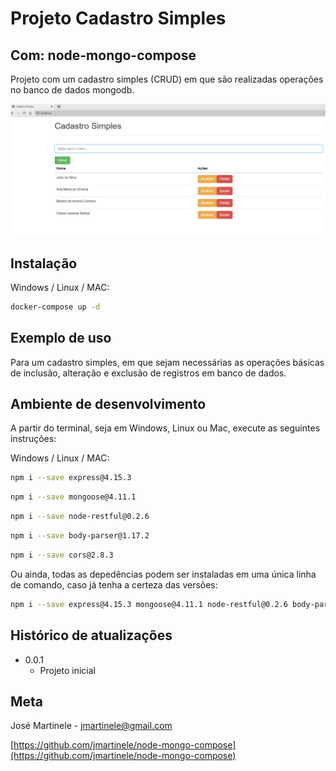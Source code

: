 ﻿# Projeto Cadastro Simples

## Com: node-mongo-compose

Projeto com um cadastro simples (CRUD) em que são realizadas operações no banco de dados mongodb.

![Tela](img/tela_proj_CadSimples.jpg "Tela principal do cadastro simples")

## Instalação

Windows / Linux / MAC:
```sh
docker-compose up -d
```

## Exemplo de uso

Para um cadastro simples, em que sejam necessárias as operações básicas de inclusão, alteração e exclusão de registros em banco de dados.

## Ambiente de desenvolvimento

A partir do terminal, seja em Windows, Linux ou Mac, execute as seguintes instruções:

Windows / Linux / MAC:
```sh
npm i --save express@4.15.3
```

```sh
npm i --save mongoose@4.11.1
```

```sh
npm i --save node-restful@0.2.6
```

```sh
npm i --save body-parser@1.17.2
```

```sh
npm i --save cors@2.8.3
```

Ou ainda, todas as depedências podem ser instaladas em uma única linha de comando, caso já tenha a certeza das versões:

```sh
npm i --save express@4.15.3 mongoose@4.11.1 node-restful@0.2.6 body-parser@1.17.2 cors@2.8.3
```

## Histórico de atualizações

* 0.0.1
    * Projeto inicial


## Meta

José Martinele - jmartinele@gmail.com

[https://github.com/jmartinele/node-mongo-compose](https://github.com/jmartinele/node-mongo-compose)

